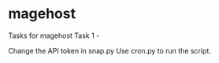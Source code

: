 # magehost
Tasks for magehost
Task 1 -

Change the API token in snap.py
Use cron.py to run the script.

